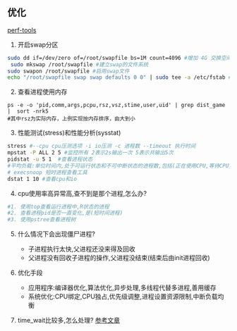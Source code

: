 ## 优化

[perf-tools](https://github.com/brendangregg/perf-tools)

1. 开启swap分区

```bash
sudo dd if=/dev/zero of=/root/swapfile bs=1M count=4096 #增加 4G 交换空间  8G 8192
 sudo mkswap /root/swapfile #建立swap的文件系统
sudo swapon /root/swapfile #启用swap文件
echo "/root/swapfile swap swap defaults 0 0" | sudo tee -a /etc/fstab #更新 fstab 文件
```
2. 查看进程使用内存

```
ps -e -o 'pid,comm,args,pcpu,rsz,vsz,stime,user,uid' | grep dist_game |  sort -nrk5
#其中rsz为实际内存，上例实现按内存排序，由大到小
```
3. 性能测试(stress)和性能分析(sysstat)

```bash
stress #--cpu cpu压测选项 -i io压测 -c 进程数 --timeout 执行时间
mpstat -P ALL 2 5 #监控所有 2表示2s输出一次 5表示共输出5次
pidstat -u 5 1  #查看进程状态
#平均负载:单位时间内,处于可运行状态和不可中断状态的进程数,包括(正在使用CPU,等待CPU,等待I/O)
# execsnoop 短时进程查看工具
dstat 1 10 #查看cpu和io

```

4. cpu使用率高异常高,查不到是那个进程,怎么办?
   
```bash
#1. 使用top查看运行进程中,R状态的进程
#2. 查看进程pid是否一直变化,是(短时间进程)
#3. 使用pstree查看进程树

```
5. 什么情况下会出现僵尸进程?
    - 子进程执行太快,父进程还没来得及回收
    - 父进程没有回收子进程的操作,父进程没结束(结束后由init进程回收)
    
6. 优化手段
    - 应用程序:编译器优化,算法优化,异步处理,多线程代替多进程,善用缓存
    - 系统优化:CPU绑定,CPU独占,优先级调整,进程设置资源限制,中断负载均衡
    
7. time_wait比较多,怎么处理?
[参考文章](https://www.cnblogs.com/softidea/p/6062147.html)